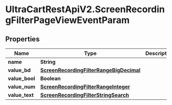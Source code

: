 # UltraCartRestApiV2.ScreenRecordingFilterPageViewEventParam

## Properties

Name | Type | Description | Notes
------------ | ------------- | ------------- | -------------
**name** | **String** |  | [optional] 
**value_bd** | [**ScreenRecordingFilterRangeBigDecimal**](ScreenRecordingFilterRangeBigDecimal.md) |  | [optional] 
**value_bool** | **Boolean** |  | [optional] 
**value_num** | [**ScreenRecordingFilterRangeInteger**](ScreenRecordingFilterRangeInteger.md) |  | [optional] 
**value_text** | [**ScreenRecordingFilterStringSearch**](ScreenRecordingFilterStringSearch.md) |  | [optional] 


